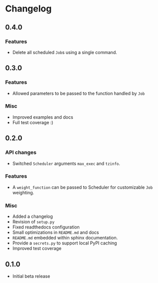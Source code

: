 # Changelog

## 0.4.0

### Features

+ Delete all scheduled `Job`s using a single command.

## 0.3.0

### Features

+ Allowed parameters to be passed to the function handled by `Job`

### Misc

+ Improved examples and docs
+ Full test coverage :)

## 0.2.0

### API changes

+ Switched `Scheduler` arguments `max_exec` and `tzinfo`.

### Features

+ A `weight_function` can be passed to Scheduler for customizable `Job` weighting.

### Misc

+ Added a changelog
+ Revision of `setup.py`
+ Fixed readthedocs configuration
+ Small optimizations in `README.md` and docs
+ `README.md` embedded within sphinx documentation.
+ Provide a `secrets.py` to support local PyPI caching
+ Improved test coverage

## 0.1.0

+ Initial beta release
